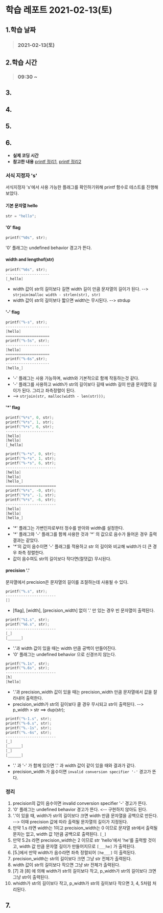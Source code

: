 # 학습 레포트 2021-02-13(토)
## 1.학습 날짜
> ### 2021-02-13(토)

## 2.학습 시간
> ### 09:30 ~ 

## 3.
## 4.
## 5.
## 6.
- **실제 코딩 시간**
- **참고한 내용** [printf 정리1](https://velog.io/@yamkim/42-Seoul-ftprintf3-type-s), [printf 정리2](https://malbongcode.tistory.com/147)

### 서식 지정자 's'
서식지정자 's'에서 사용 가능한 플래그를 확인하기위해 printf 함수로 테스트를 진행해 보았다.
#### 기본 문자열 hello
```c
str = "hello";
```
#### '0' flag
```c
printf("%0s", str);
```
'0' 플래그는 undefined behavior 경고가 뜬다.
#### width and lengthof(str)
```c
printf("%6s", str);
--------------------
[_hello]
```
- width 값이 str의 길이보다 길면 width 길이 만큼 문자열의 길이가 된다. --> `strjoin(malloc width - strlen(str), str)`
- width 값이 str의 길이보다 짧으면 width는 무시된다. --> strdup

#### '-' flag
```c
printf("%-s", str);
--------------------
[hello]
====================
printf("%-5s", str);
--------------------
[hello]
====================
printf("%-6s",str);
--------------------
[hello_]
```
- '-' 플래그는 사용 가능하며, width와 기본적으로 함께 작동하는것 같다.
- '-' 플래그를 사용하고 width가 str의 길이보다 길때 width 길이 만큼 문자열의 길이가 된다. 그리고 좌측정렬이 된다. 
- --> `strjoin(str, malloc(width - len(str)));`

#### '\*' flag
```c
printf("%*s", 0, str);
printf("%*s", 1, str);
printf("%*s", 6, str);
----------------------
[hello]
[hello]
[_hello]
```
```c
printf("%-*s", 0, str);
printf("%-*s", 1, str);
printf("%-*s", 6, str);
-----------------------
[hello]
[hello]
[hello_]
=======================
printf("%*s", -0, str);
printf("%*s", -1, str);
printf("%*s", -6, str);
-----------------------
[hello]
[hello]
[hello_]
```
- '\*' 플래그는 가변인자로부터 정수를 받아와 width를 설정한다.
- '\*' 플래그와 '-' 플래그를 함께 사용한 것과 '\*' 의 값으로 음수가 들어온 경우 출력 결과는 같았다.
- '\*'의 값이 음수이면 '-' 플래그를 적용하고 str 의 길이와 비교해 width가 더 큰 경우 좌측 정렬한다.
- 값이 음수여도 str의 길이보다 작다면(절댓값) 무시된다.

#### precision '.'

문자열에서 precision은 문자열의 길이를 조절하는데 사용될 수 있다.

```c
printf("%.s", str);
-----------------------
[]
```
- [flag], [width], [precision_width] 없이 '.' 만 있는 경우 빈 문자열이 출력된다. 
```c
printf("%1.s", str);
printf("%6.s", str);
-----------------------
[_]
[______]
```
- '.'과 width 값이 있을 때는 width 만큼 공백이 만들어진다.
- '0' 플래그는 undefined behavior 으로 신경쓰지 않는다.
```c
printf("%.1s", str);
printf("%.6s", str);
-----------------------
[h]
[hello]
```
- '.'과 precision_width 값이 있을 때는 precision_width 만큼 문자열에서 값을 잘라내어 출력한다.
- precision_width가 str의 길이보다 클 경우 무시되고 str이 출력된다. --> p_width > str ==> dup(str);


```c
printf("%-1.s", str);
printf("%-6.s", str);
printf("%.-1s", str);
printf("%.-6s", str);
-----------------------
[_]
[______]
[_]
[______]

```
- '.' 과 '-' 가 함께 있으면 '.' 과 width 값이 같이 있을 때와 결과가 같다.
- precision_width 가 음수이면 `invalid conversion specifier '-'` 경고가 뜬다.


### 정리
1. precision의 값이 음수이면 invalid conversion specifier '-' 경고가 뜬다.
2. '0' 플래그는 undefined behavior 경고가 뜬다. <-- 구현하지 않아도 된다.
3. '.'이 있을 때, width가 str의 길이보다 크면 width 만큼 문자열을 공백으로 만든다. --> 이때 precision 값에 따라 출력될 문자열의 길이가 지정된다.
4. 만약 1.s 라면 width는 1이고 precision_width는 0 이므로 문자열 str에서 출력될 문자는 없고, width 값 1만큼 공백으로 출력된다. `[_]`
5. 만약 5.2s 라면 precision_width는 2 이므로 str 'hello'에서 'he'를 출력할 것이고, width 값 만큼 문자열 길이가 만들어지므로 `[___he]` 가 출력된다.
6. [5.]에서 만약 width가 음수라면 좌측 정렬되어 `[he___]` 이 출력된다.
7. precision_width는 str의 길이보다 크면 그냥 str 전체가 출력된다.
8. width 값이 str의 길이보다 작으면 그냥 str 전체가 출력된다.
9. [7] 과 [8] 에 의해 width가 str의 길이보다 작고, p_width가 str의 길이보다 크면 그냥 str이 출력된다.
10. whidth가 str의 길이보다 작고, p_width가 str의 길이보다 작으면 3, 4, 5처럼 처리된다.

## 7.